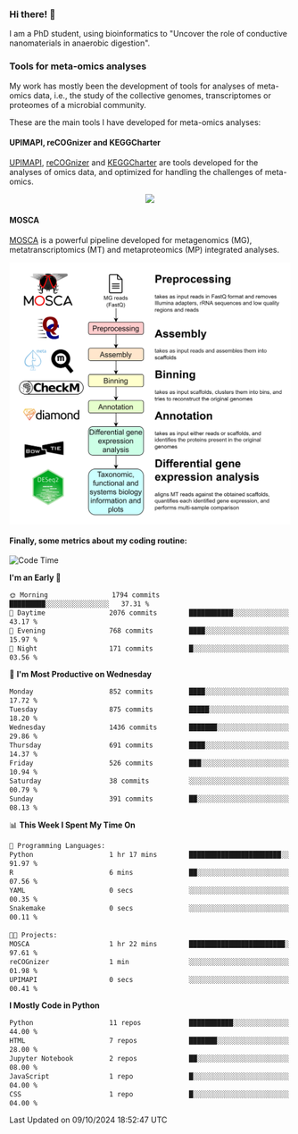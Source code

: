 ### Hi there! 👋

I am a PhD student, using bioinformatics to "Uncover the role of conductive nanomaterials in anaerobic digestion".

### Tools for meta-omics analyses

My work has mostly been the development of tools for analyses of meta-omics data, i.e., the study of the collective genomes, transcriptomes or proteomes of a microbial community.

These are the main tools I have developed for meta-omics analyses:

#### UPIMAPI, reCOGnizer and KEGGCharter

[UPIMAPI](https://github.com/iquasere/UPIMAPI), [reCOGnizer](https://github.com/iquasere/reCOGnizer) and [KEGGCharter](https://github.com/iquasere/KEGGCharter) are tools developed for the analyses of omics data, and optimized for handling the challenges of meta-omics.

<p align="center">
    <img src="assets/annotation_paper.png">
</p>

#### MOSCA

[MOSCA](https://github.com/iquasere/MOSCA) is a powerful pipeline developed for metagenomics (MG), metatranscriptomics (MT) and metaproteomics (MP) integrated analyses.

<p align="center">
    <img src="assets/mosca_workflow.png" align="center" width="700">
</p>


#### Finally, some metrics about my coding routine:

<!--START_SECTION:waka-->
![Code Time](http://img.shields.io/badge/Code%20Time-869%20hrs%2026%20mins-blue)

**I'm an Early 🐤** 

```text
🌞 Morning                1794 commits        █████████░░░░░░░░░░░░░░░░   37.31 % 
🌆 Daytime                2076 commits        ███████████░░░░░░░░░░░░░░   43.17 % 
🌃 Evening                768 commits         ████░░░░░░░░░░░░░░░░░░░░░   15.97 % 
🌙 Night                  171 commits         █░░░░░░░░░░░░░░░░░░░░░░░░   03.56 % 
```
📅 **I'm Most Productive on Wednesday** 

```text
Monday                   852 commits         ████░░░░░░░░░░░░░░░░░░░░░   17.72 % 
Tuesday                  875 commits         █████░░░░░░░░░░░░░░░░░░░░   18.20 % 
Wednesday                1436 commits        ███████░░░░░░░░░░░░░░░░░░   29.86 % 
Thursday                 691 commits         ████░░░░░░░░░░░░░░░░░░░░░   14.37 % 
Friday                   526 commits         ███░░░░░░░░░░░░░░░░░░░░░░   10.94 % 
Saturday                 38 commits          ░░░░░░░░░░░░░░░░░░░░░░░░░   00.79 % 
Sunday                   391 commits         ██░░░░░░░░░░░░░░░░░░░░░░░   08.13 % 
```


📊 **This Week I Spent My Time On** 

```text
💬 Programming Languages: 
Python                   1 hr 17 mins        ███████████████████████░░   91.97 % 
R                        6 mins              ██░░░░░░░░░░░░░░░░░░░░░░░   07.56 % 
YAML                     0 secs              ░░░░░░░░░░░░░░░░░░░░░░░░░   00.35 % 
Snakemake                0 secs              ░░░░░░░░░░░░░░░░░░░░░░░░░   00.11 % 

🐱‍💻 Projects: 
MOSCA                    1 hr 22 mins        ████████████████████████░   97.61 % 
reCOGnizer               1 min               ░░░░░░░░░░░░░░░░░░░░░░░░░   01.98 % 
UPIMAPI                  0 secs              ░░░░░░░░░░░░░░░░░░░░░░░░░   00.41 % 
```

**I Mostly Code in Python** 

```text
Python                   11 repos            ███████████░░░░░░░░░░░░░░   44.00 % 
HTML                     7 repos             ███████░░░░░░░░░░░░░░░░░░   28.00 % 
Jupyter Notebook         2 repos             ██░░░░░░░░░░░░░░░░░░░░░░░   08.00 % 
JavaScript               1 repo              █░░░░░░░░░░░░░░░░░░░░░░░░   04.00 % 
CSS                      1 repo              █░░░░░░░░░░░░░░░░░░░░░░░░   04.00 % 
```




 Last Updated on 09/10/2024 18:52:47 UTC
<!--END_SECTION:waka-->
